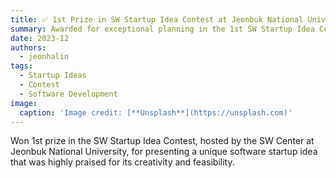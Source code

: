 ```yaml
---
title: ✅ 1st Prize in SW Startup Idea Contest at Jeonbuk National University
summary: Awarded for exceptional planning in the 1st SW Startup Idea Contest organized by Jeonbuk National University.
date: 2023-12
authors:
  - jeonhalin
tags:
  - Startup Ideas
  - Contest
  - Software Development
image:
  caption: 'Image credit: [**Unsplash**](https://unsplash.com)'
---
```


Won 1st prize in the SW Startup Idea Contest, hosted by the SW Center at Jeonbuk National University, for presenting a unique software startup idea that was highly praised for its creativity and feasibility.
